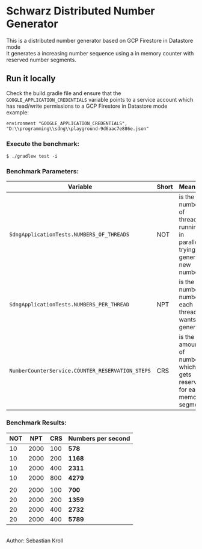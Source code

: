 # Schwarz Distributed Number Generator
This is a distributed number generator based on GCP Firestore in Datastore mode
<br> It generates a increasing number sequence using a in memory counter with reserved number segments. 

## Run it locally
Check the build.gradle file and ensure that the `GOOGLE_APPLICATION_CREDENTIALS` variable points to a service account which has read/write permissions to a GCP Firestore in Datastore mode 
<br> example:
```
environment "GOOGLE_APPLICATION_CREDENTIALS", "D:\\programming\\sdng\\playground-9d6aac7e886e.json" 
```

### Execute the benchmark:
```
$ ./gradlew test -i
```


### Benchmark Parameters:
Variable | Short |Meaning
---------------- | ------------- | -------------
`SdngApplicationTests.NUMBERS_OF_THREADS`  | NOT | is the number of threads running in parallel trying to generate new numbers
`SdngApplicationTests.NUMBERS_PER_THREAD` | NPT | is the number numbers each thread wants to generate
`NumberCounterService.COUNTER_RESERVATION_STEPS`  | CRS | is the amount of numbers which gets reserved for each memory segment 
 
### Benchmark Results:
 NOT | NPT | CRS | Numbers per second
 ---------------- | ------------- | -------------| -------------
 10 | 2000 | 100 | **578**
 10 | 2000 | 200 | **1168**
 10 | 2000 | 400 | **2311**
 10 | 2000 | 800 | **4279**
 |  | | 
 20 | 2000 | 100 | **700**
 20 | 2000 | 200 | **1359**
 20 | 2000 | 400 | **2732**
 20 | 2000 | 400 | **5789**
 
 <br> Author: Sebastian Kroll